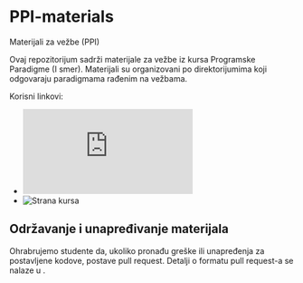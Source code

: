 # PPI-materials
Materijali za vežbe (PPI)

Ovaj repozitorijum sadrži materijale za vežbe iz kursa Programske Paradigme (I smer). Materijali su organizovani po direktorijumima koji odgovaraju paradigmama rađenim na vežbama.

Korisni linkovi:
- ![Skripta](http://www.programskijezici.matf.bg.ac.rs/ppI/2020/vezbe/ProgramskiJezici.pdf)
- ![Strana kursa](http://www.programskijezici.matf.bg.ac.rs/ppI/)

## Održavanje i unapređivanje materijala

Ohrabrujemo studente da, ukoliko pronađu greške ili unapređenja za postavljene kodove, postave pull request. Detalji o formatu pull request-a se nalaze u [](CONTRIBUTING.md).

